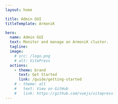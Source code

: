 ```yaml
---
layout: home

title: Admin GUI
titleTemplate: ArmoniK

hero:
  name: Admin GUI
  text: Monitor and manage an ArmoniK cluster.
  tagline: 
  image:
    # src: /logo.png
    # alt: VitePress
  actions:
    - theme: brand
      text: Get Started
      link: /guide/getting-started
    # - theme: alt
    #   text: View on GitHub
    #   link: https://github.com/vuejs/vitepress
---
```


<!-- 
Qu'est qu'on veut dans la documentation ?


- Datagrid (ça c'est dans les grandes lignes parce que après, il y a une présentation dans d'autres pages)
  - Introduction
  - Sorting
  - Filtering
  - Pagination
  - Custom Columns
- How to create his own client
  - Introduction
  - Proto files
 -->
